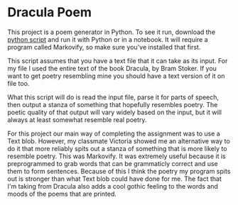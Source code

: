 # Dracula Poem

This project is a poem generator in Python. To see it run, download the [python script](Dracula.py) and run it with Python or in a notebook. It will require a program called Markovify, so make sure you've installed that first. 

This script assumes that you have a text file that it can take as its input. For my file I used the entire text of the book Dracula, by Bram Stoker. If you want to get poetry resembling mine you should have a text version of it on file too.

What this script will do is read the input file, parse it for parts of speech, then output a stanza of something that hopefully resembles poetry. The poetic quality of that output will vary widely based on the input, but it will always at least somewhat resemble real poetry. 

For this project our main way of completing the assignment was to use a Text blob. However, my classmate Victoria showed me an alternative way to do it that more reliably spits out a stanza of something that is more likely to resemble poetry. This was Markovify. It was extremely useful because it is preprogrammed to grab words that can be grammaticly correct and use them to form sentences. Because of this I think the poetry my program spits out is stronger than what Text blob could have done for me. The fact that I'm taking from Dracula also adds a cool gothic feeling to the words and moods of the poems that are printed.
